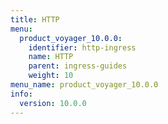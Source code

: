 ```yaml
---
title: HTTP
menu:
  product_voyager_10.0.0:
    identifier: http-ingress
    name: HTTP
    parent: ingress-guides
    weight: 10
menu_name: product_voyager_10.0.0
info:
  version: 10.0.0
---
```


